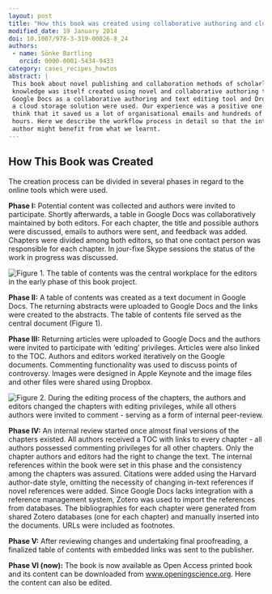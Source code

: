 ```yaml
---
layout: post
title: "How this book was created using collaborative authoring and cloud tools"
modified_date: 19 January 2014
doi: 10.1007/978-3-319-00026-8_24
authors:
 - name: Sönke Bartling
   orcid: 0000-0001-5434-9433
category: cases_recipes_howtos
abstract: |
 This book about novel publishing and collaboration methods of scholarly
 knowledge was itself created using novel and collaborative authoring tools.
 Google Docs as a collaborative authoring and text editing tool and Dropbox as
 a cloud storage solution were used. Our experience was a positive one and we
 think that it saved us a lot of organisational emails and hundreds of work
 hours. Here we describe the workflow process in detail so that the interested
 author might benefit from what we learnt.
---
```


## How This Book was Created

The creation process can be divided in several phases in regard to the
online tools which were used.

**Phase I:** Potential content was collected and authors were invited to
participate. Shortly afterwards, a table in Google Docs was
collaboratively maintained by both editors. For each chapter, the title
and possible authors were discussed, emails to authors were sent, and
feedback was added. Chapters were divided among both editors, so that
one contact person was responsible for each chapter. In jour-fixe Skype
sessions the status of the work in progress was discussed.

![**Figure 1**. The table of contents was the central workplace for the
editors in the early phase of this book project.](/images/how_this_book_was_created.jpg)

**Phase II:** A table of contents was created as a text document in
Google Docs. The returning abstracts were uploaded to Google Docs and
the links were created to the abstracts. The table of contents file
served as the central document (Figure 1).

**Phase III:** Returning articles were uploaded to Google Docs and the
authors were invited to participate with ‘editing’ privileges. Articles
were also linked to the TOC. Authors and editors worked iteratively on
the Google documents. Commenting functionality was used to discuss
points of controversy. Images were designed in Apple Keynote and the
image files and other files were shared using Dropbox.

![**Figure 2**. During the editing process of the chapters, the authors and
editors changed the chapters with editing privileges, while all others
authors were invited to comment - serving as a form of internal
peer-review.](/images/how_this_book_was_created_2.jpg)

**Phase IV:** An internal review started once almost final versions of
the chapters existed. All authors received a TOC with links to every
chapter - all authors possessed commenting privileges for all other
chapters. Only the chapter authors and editors had the right to change
the text. The internal references within the book were set in this phase
and the consistency among the chapters was assured. Citations were added
using the Harvard author-date style, omitting the necessity of changing
in-text references if novel references were added. Since Google Docs
lacks integration with a reference management system, Zotero was used to
import the references from databases. The bibliographies for each
chapter were generated from shared Zotero databases (one for each
chapter) and manually inserted into the documents. URLs were included as
footnotes.

**Phase V:** After reviewing changes and undertaking final
proofreading, a finalized table of contents with embedded links was sent
to the publisher.

**Phase VI (now):** The book is now available as Open Access printed
book and its content can be downloaded from www.openingscience.org. Here
the content can also be edited.
